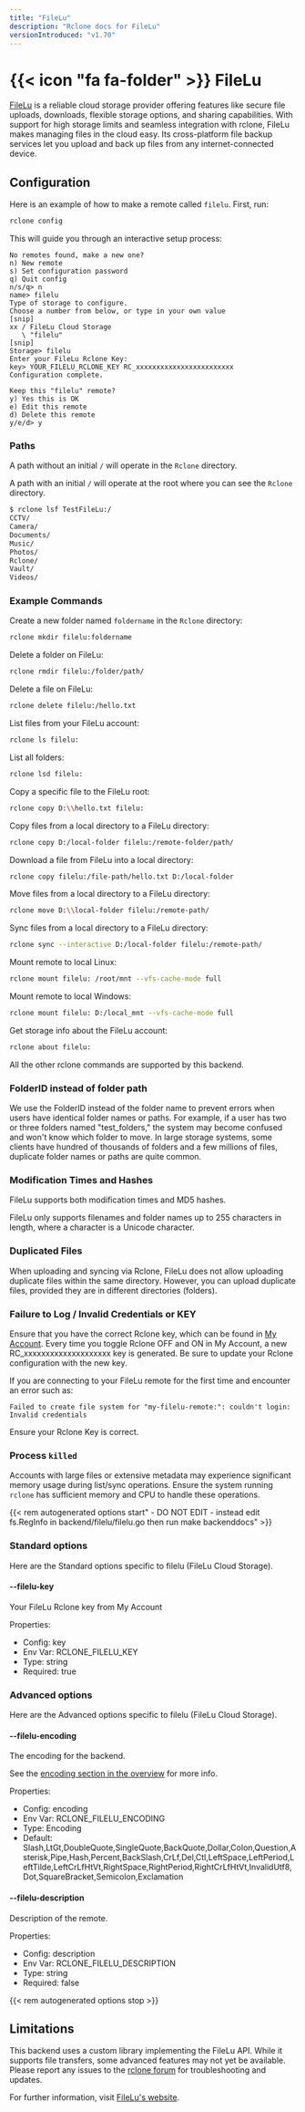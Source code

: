 ```yaml
---
title: "FileLu"
description: "Rclone docs for FileLu"
versionIntroduced: "v1.70"
---
```


# {{< icon "fa fa-folder" >}} FileLu

[FileLu](https://filelu.com/) is a reliable cloud storage provider
offering features like secure file uploads, downloads, flexible
storage options, and sharing capabilities. With support for high
storage limits and seamless integration with rclone, FileLu makes
managing files in the cloud easy. Its cross-platform file backup
services let you upload and back up files from any internet-connected
device.

## Configuration

Here is an example of how to make a remote called `filelu`. First, run:

```sh
rclone config
```

This will guide you through an interactive setup process:

```text
No remotes found, make a new one?
n) New remote
s) Set configuration password
q) Quit config
n/s/q> n
name> filelu
Type of storage to configure.
Choose a number from below, or type in your own value
[snip]
xx / FileLu Cloud Storage
   \ "filelu"
[snip]
Storage> filelu
Enter your FileLu Rclone Key:
key> YOUR_FILELU_RCLONE_KEY RC_xxxxxxxxxxxxxxxxxxxxxxxx
Configuration complete.

Keep this "filelu" remote?
y) Yes this is OK
e) Edit this remote
d) Delete this remote
y/e/d> y
```

### Paths

A path without an initial `/` will operate in the `Rclone` directory.

A path with an initial `/` will operate at the root where you can see
the `Rclone` directory.

```sh
$ rclone lsf TestFileLu:/
CCTV/
Camera/
Documents/
Music/
Photos/
Rclone/
Vault/
Videos/
```

### Example Commands

Create a new folder named `foldername` in the `Rclone` directory:

```sh
rclone mkdir filelu:foldername
```

Delete a folder on FileLu:

```sh
rclone rmdir filelu:/folder/path/
```

Delete a file on FileLu:

```sh
rclone delete filelu:/hello.txt
```

List files from your FileLu account:

```sh
rclone ls filelu:
```

List all folders:

```sh
rclone lsd filelu:
```

Copy a specific file to the FileLu root:

```sh
rclone copy D:\\hello.txt filelu:
```

Copy files from a local directory to a FileLu directory:

```sh
rclone copy D:/local-folder filelu:/remote-folder/path/
```

Download a file from FileLu into a local directory:

```sh
rclone copy filelu:/file-path/hello.txt D:/local-folder
```

Move files from a local directory to a FileLu directory:

```sh
rclone move D:\\local-folder filelu:/remote-path/
```

Sync files from a local directory to a FileLu directory:

```sh
rclone sync --interactive D:/local-folder filelu:/remote-path/
```

Mount remote to local Linux:

```sh
rclone mount filelu: /root/mnt --vfs-cache-mode full
```

Mount remote to local Windows:

```sh
rclone mount filelu: D:/local_mnt --vfs-cache-mode full
```

Get storage info about the FileLu account:

```sh
rclone about filelu:
```

All the other rclone commands are supported by this backend.

### FolderID instead of folder path

We use the FolderID instead of the folder name to prevent errors when
users have identical folder names or paths. For example, if a user has
two or three folders named "test_folders," the system may become
confused and won't know which folder to move. In large storage
systems, some clients have hundred of thousands of folders and a few
millions of files, duplicate folder names or paths are quite common.

### Modification Times and Hashes

FileLu supports both modification times and MD5 hashes.

FileLu only supports filenames and folder names up to 255 characters in length,
where a character is a Unicode character.

### Duplicated Files

When uploading and syncing via Rclone, FileLu does not allow uploading
duplicate files within the same directory. However, you can upload
duplicate files, provided they are in different directories (folders).

### Failure to Log / Invalid Credentials or KEY

Ensure that you have the correct Rclone key, which can be found in [My
Account](https://filelu.com/account/). Every time you toggle Rclone
OFF and ON in My Account, a new RC_xxxxxxxxxxxxxxxxxxxx key is
generated. Be sure to update your Rclone configuration with the new
key.

If you are connecting to your FileLu remote for the first time and
encounter an error such as:

```text
Failed to create file system for "my-filelu-remote:": couldn't login: Invalid credentials
```

Ensure your Rclone Key is correct.

### Process `killed`

Accounts with large files or extensive metadata may experience
significant memory usage during list/sync operations. Ensure the
system running `rclone` has sufficient memory and CPU to handle these
operations.

{{< rem autogenerated options start" - DO NOT EDIT - instead edit fs.RegInfo in backend/filelu/filelu.go then run make backenddocs" >}}
### Standard options

Here are the Standard options specific to filelu (FileLu Cloud Storage).

#### --filelu-key

Your FileLu Rclone key from My Account

Properties:

- Config:      key
- Env Var:     RCLONE_FILELU_KEY
- Type:        string
- Required:    true

### Advanced options

Here are the Advanced options specific to filelu (FileLu Cloud Storage).

#### --filelu-encoding

The encoding for the backend.

See the [encoding section in the overview](/overview/#encoding) for more info.

Properties:

- Config:      encoding
- Env Var:     RCLONE_FILELU_ENCODING
- Type:        Encoding
- Default:     Slash,LtGt,DoubleQuote,SingleQuote,BackQuote,Dollar,Colon,Question,Asterisk,Pipe,Hash,Percent,BackSlash,CrLf,Del,Ctl,LeftSpace,LeftPeriod,LeftTilde,LeftCrLfHtVt,RightSpace,RightPeriod,RightCrLfHtVt,InvalidUtf8,Dot,SquareBracket,Semicolon,Exclamation

#### --filelu-description

Description of the remote.

Properties:

- Config:      description
- Env Var:     RCLONE_FILELU_DESCRIPTION
- Type:        string
- Required:    false

{{< rem autogenerated options stop >}}

## Limitations

This backend uses a custom library implementing the FileLu API. While
it supports file transfers, some advanced features may not yet be
available. Please report any issues to the [rclone forum](https://forum.rclone.org/)
for troubleshooting and updates.

For further information, visit [FileLu's website](https://filelu.com/).
